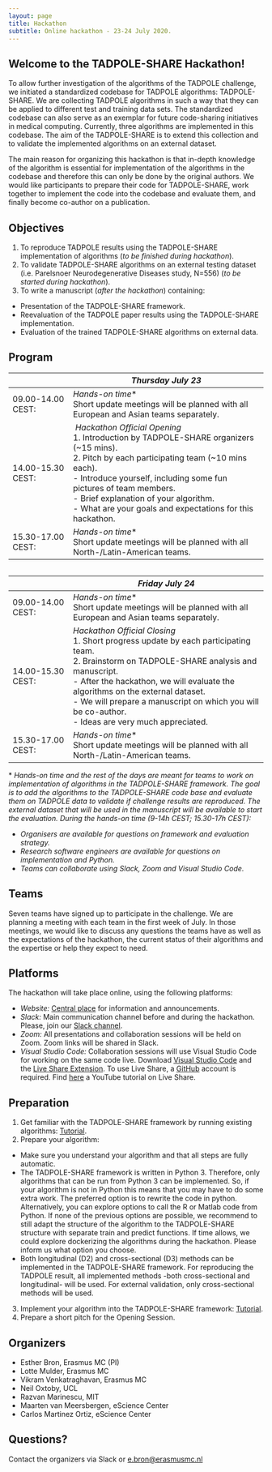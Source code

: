 ```yaml
---
layout: page
title: Hackathon
subtitle: Online hackathon - 23-24 July 2020.
---
```


## Welcome to the TADPOLE-SHARE Hackathon! 

To allow further investigation of the algorithms of the TADPOLE challenge, we initiated a standardized codebase for TADPOLE algorithms: TADPOLE-SHARE. We are collecting TADPOLE algorithms in such a way that they can be applied to different test and training data sets. The standardized codebase can also serve as an exemplar for future code-sharing initiatives in medical computing. Currently, three algorithms are implemented in this codebase. The aim of the TADPOLE-SHARE is to extend this collection and to validate the implemented algorithms on an external dataset. 

The main reason for organizing this hackathon is that in-depth knowledge of the algorithm is essential for implementation of the algorithms in the codebase and therefore this can only be done by the original authors. We would like participants to prepare their code for TADPOLE-SHARE, work together to implement the code into the codebase and evaluate them, and finally become co-author on a publication.

## Objectives
1. To reproduce TADPOLE results using the TADPOLE-SHARE implementation of algorithms (*to be finished during hackathon*).
2. To validate TADPOLE-SHARE algorithms on an external testing dataset (i.e. Parelsnoer Neurodegenerative Diseases study, N=556) (*to be started during hackathon*).
3. To write a manuscript (*after the hackathon*) containing:
- Presentation of the TADPOLE-SHARE framework.
- Reevaluation of the TADPOLE paper results using the TADPOLE-SHARE implementation.
- Evaluation of the trained TADPOLE-SHARE algorithms on external data.

## Program

|  | *Thursday July 23* |
| ------------ | ------------- |
| 09.00-14.00 CEST: | *Hands-on time*\*<br>Short update meetings will be planned with all European and Asian teams separately. |
| 14.00-15.30 CEST: | *Hackathon Official Opening*<br>1. Introduction by TADPOLE-SHARE organizers (~15 mins).<br>2. Pitch by each participating team (~10 mins each).<br> - Introduce yourself, including some fun pictures of team members.<br> - Brief explanation of your algorithm.<br> - What are your goals and expectations for this hackathon. |
| 15.30-17.00 CEST: | *Hands-on time*\*<br>Short update meetings will be planned with all North-/Latin-American teams. |

<br style="line-height:0px;" /> 

|  | *Friday July 24* |
| ------------ | ------------- |
| 09.00-14.00 CEST: | *Hands-on time*\*<br>Short update meetings will be planned with all European and Asian teams separately. |
| 14.00-15.30 CEST: | *Hackathon Official Closing*<br>1. Short progress update by each participating team.<br>2. Brainstorm on TADPOLE-SHARE analysis and manuscript. <br> - After the hackathon, we will evaluate the algorithms on the external dataset.<br> - We will prepare a manuscript on which you will be co-author.<br> - Ideas are very much appreciated.<br> |
| 15.30-17.00 CEST: | *Hands-on time*\*<br>Short update meetings will be planned with all North-/Latin-American teams. |

\* *Hands-on time and the rest of the days are meant for teams to work on implementation of algorithms in the TADPOLE-SHARE framework. The goal is to add the algorithms to the TADPOLE-SHARE code base and evaluate them on TADPOLE data to validate if challenge results are reproduced. The external dataset that will be used in the manuscript will be available to start the evaluation. During the hands-on time (9-14h CEST; 15.30-17h CEST):*
- *Organisers are available for questions on framework and evaluation strategy.*
- *Research software engineers are available for questions on implementation and Python.*
- *Teams can collaborate using Slack, Zoom and Visual Studio Code.*

## Teams
Seven teams have signed up to participate in the challenge. We are planning a meeting with each team in the first week of July. In those meetings, we would like to discuss any questions the teams have as well as the expectations of the hackathon, the current status of their algorithms and the expertise or help they expect to need.

## Platforms
The hackathon will take place online, using the following platforms:
- *Website:* [Central place](https://tadpole-share.github.io/hackathon/) for information and announcements.
- *Slack:* Main communication channel before and during the hackathon. Please, join our [Slack channel](
https://join.slack.com/t/tadpole-hq/shared_invite/zt-9mhtywyc-S37gj3PFZ2bWDZc2t6u7xw).
- *Zoom:* All presentations and collaboration sessions will be held on Zoom. Zoom links will be shared in Slack.
- *Visual Studio Code:* Collaboration sessions will use Visual Studio Code for working on the same code live. Download [Visual Studio Code](https://code.visualstudio.com/) and the [Live Share Extension](https://marketplace.visualstudio.com/items?itemName=MS-vsliveshare.vsliveshare). To use Live Share, a [GitHub](https://github.com/) account is required. Find [here](https://www.youtube.com/watch?v=cJ-A4HPUSeU) a YouTube tutorial on Live Share.

## Preparation
1. Get familiar with the TADPOLE-SHARE framework by running existing algorithms: [Tutorial](https://docs.google.com/document/d/19cj8_GPxugFJyTh88i_jrskyMh68QsrIqrqKiT7Dn0U/edit?usp=sharing).
2. Prepare your algorithm: 
- Make sure you understand your algorithm and that all steps are fully automatic.
- The TADPOLE-SHARE framework is written in Python 3. Therefore, only algorithms that can be run from Python 3 can be implemented. So, if your algorithm is not in Python this means that you may have to do some extra work. The preferred option is to rewrite the code in python. Alternatively, you can explore options to call the R or Matlab code from Python. If none of the previous options are possible, we recommend to still adapt the structure of the algorithm to the TADPOLE-SHARE structure with separate train and predict functions. If time allows, we could explore dockerizing the algorithms during the hackathon. Please inform us what option you choose. 
- Both longitudinal (D2) and cross-sectional (D3) methods can be implemented in the TADPOLE-SHARE framework. For reproducing the TADPOLE result, all implemented methods -both cross-sectional and longitudinal- will be used. For external validation, only cross-sectional methods will be used.
3. Implement your algorithm into the TADPOLE-SHARE framework: [Tutorial](https://docs.google.com/document/d/18rUQRi0rIelpNtDNJqYhPYbNhD20-zszSwKuHNUtPuk/edit?usp=sharing).
4. Prepare a short pitch for the Opening Session.

## Organizers
- Esther Bron, Erasmus MC (PI)
- Lotte Mulder, Erasmus MC
- Vikram Venkatraghavan, Erasmus MC
- Neil Oxtoby, UCL
- Razvan Marinescu, MIT
- Maarten van Meersbergen, eScience Center
- Carlos Martinez Ortiz, eScience Center

## Questions?
Contact the organizers via Slack or e.bron@erasmusmc.nl
